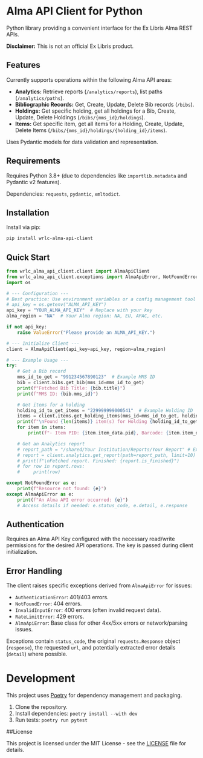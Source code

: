 # Alma API Client for Python

Python library providing a convenient interface for the Ex Libris Alma REST APIs.

**Disclaimer:** This is not an official Ex Libris product.

## Features

Currently supports operations within the following Alma API areas:

* **Analytics:** Retrieve reports (`/analytics/reports`), list paths (`/analytics/paths`).
* **Bibliographic Records:** Get, Create, Update, Delete Bib records (`/bibs`).
* **Holdings:** Get specific holding, get all holdings for a Bib, Create, Update, Delete Holdings (`/bibs/{mms_id}/holdings`).
* **Items:** Get specific item, get all items for a Holding, Create, Update, Delete Items (`/bibs/{mms_id}/holdings/{holding_id}/items`).

Uses Pydantic models for data validation and representation.

## Requirements

Requires Python 3.8+ (due to dependencies like `importlib.metadata` and Pydantic v2 features).

Dependencies: `requests`, `pydantic`, `xmltodict`.

## Installation
Install via pip:

```bash
pip install wrlc-alma-api-client
```

## Quick Start

```python
from wrlc_alma_api_client.client import AlmaApiClient
from wrlc_alma_api_client.exceptions import AlmaApiError, NotFoundError
import os

# --- Configuration ---
# Best practice: Use environment variables or a config management tool
# api_key = os.getenv("ALMA_API_KEY")
api_key = "YOUR_ALMA_API_KEY"  # Replace with your key
alma_region = "NA"  # Your Alma region: NA, EU, APAC, etc.

if not api_key:
    raise ValueError("Please provide an ALMA_API_KEY.")

# --- Initialize Client ---
client = AlmaApiClient(api_key=api_key, region=alma_region)

# --- Example Usage ---
try:
    # Get a Bib record
    mms_id_to_get = "991234567890123"  # Example MMS ID
    bib = client.bibs.get_bib(mms_id=mms_id_to_get)
    print(f"Fetched Bib Title: {bib.title}")
    print(f"MMS ID: {bib.mms_id}")

    # Get items for a holding
    holding_id_to_get_items = "229999999000541"  # Example Holding ID
    items = client.items.get_holding_items(mms_id=mms_id_to_get, holding_id=holding_id_to_get_items)
    print(f"\nFound {len(items)} item(s) for Holding {holding_id_to_get_items}:")
    for item in items:
        print(f"- Item PID: {item.item_data.pid}, Barcode: {item.item_data.barcode}")

    # Get an Analytics report
    # report_path = "/shared/Your Institution/Reports/Your Report" # Example Path
    # report = client.analytics.get_report(path=report_path, limit=10)
    # print(f"\nFetched report. Finished: {report.is_finished}")
    # for row in report.rows:
    #     print(row)

except NotFoundError as e:
    print(f"Resource not found: {e}")
except AlmaApiError as e:
    print(f"An Alma API error occurred: {e}")
    # Access details if needed: e.status_code, e.detail, e.response
```

## Authentication

Requires an Alma API Key configured with the necessary read/write permissions for the desired API operations. The key is passed during client initialization.

## Error Handling

The client raises specific exceptions derived from `AlmaApiError` for issues:

* `AuthenticationError`: 401/403 errors.
* `NotFoundError`: 404 errors.
* `InvalidInputError`: 400 errors (often invalid request data).
* `RateLimitError`: 429 errors.
* `AlmaApiError`: Base class for other 4xx/5xx errors or network/parsing issues.

Exceptions contain `status_code`, the original `requests.Response` object (`response`), the requested `url`, and potentially extracted error details (`detail`) where possible.

# Development

This project uses [Poetry](https://python-poetry.org/) for dependency management and packaging.

1. Clone the repository.
2. Install dependencies: `poetry install --with dev`
3. Run tests: `poetry run pytest`

##License

This project is licensed under the MIT License - see the [LICENSE](LICENSE) file for details.